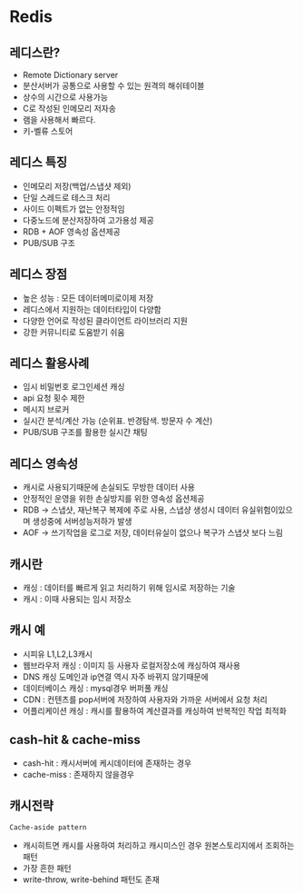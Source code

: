 # Redis

## 레디스란?
- Remote Dictionary server
- 분산서버가 공통으로 사용할 수 있는 원격의 해쉬테이블
- 상수의 시간으로 사용가능
- C로 작성된 인메모리 저자송
- 램을 사용해서 빠르다.
- 키-벨류 스토어

## 레디스 특징
- 인메모리 저장(백업/스냅샷 제외)
- 단일 스레드로 테스크 처리
- 사이드 이펙트가 없는 안정적임
- 다중노드에 분산저장하여 고가용성 제공
- RDB + AOF 영속성 옵션제공
- PUB/SUB 구조


## 레디스 장점
- 높은 성능 : 모든 데이터메미로이제 저장
- 레디스에서 지원하는 데이터타입이 다양함
- 다양한 언어로 작성된 클라이언트 라이브러리 지원
- 강한 커뮤니티로 도움받기 쉬움

## 레디스 활용사례
- 임시 비밀번호 로그인세션 캐싱
- api 요청 횟수 제한
- 메시지 브로커
- 실시간 분석/계산 가능 (순위표. 반경탐색. 방문자 수 계산)
- PUB/SUB 구조를 활용한 실시간 채팅

## 레디스 영속성
- 캐시로 사용되기때문에 손실되도 무방한 데이터 사용
- 안정적인 운영을 위한 손실방지를 위한 영속성 옵션제공
- RDB -> 스냅샷, 재난복구 복제에 주로 사용, 스냅샹 생성시 데이터 유실위험이있으며 생성중에 서버성능저하가 발생
- AOF -> 쓰기작업을 로그로 저장, 데이터유실이 없으나 복구가 스냅샷 보다 느림

## 캐시란
- 캐싱 : 데이터를 빠르게 읽고 처리하기 위해 임시로 저장하는 기술
- 캐시 : 이때 사용되는 임시 저장소

## 캐시 예
- 시피유 L1,L2,L3캐시
- 웹브라우저 캐싱 : 이미지 등 사용자 로컬저장소에 캐싱하여 재사용
- DNS 캐싱 도메인과 ip연결 역시 자주 바뀌지 않기때문에
- 데이터베이스 캐싱 : mysql경우 버퍼풀 캐싱
- CDN : 컨텐츠를 pop서버에 저장하여 사용자와 가까운 서버에서 요청 처리
- 어플리케이션 캐싱 : 캐시를 활용하여 계산결과를 캐싱하여 반복적인 작업 최적화

## cash-hit & cache-miss
- cash-hit : 캐시서버에 케시데이터에 존재하는 경우
- cache-miss : 존재하지 않을경우

## 캐시전략
`Cache-aside pattern`
- 캐시히트면 캐시를 사용하여 처리하고 캐시미스인 경우 원본스토리지에서 조회하는 패턴
- 가장 흔한 패턴
- write-throw, write-behind 패턴도 존재
